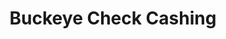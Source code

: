 ---
title: Buckeye Check Cashing
slug: buckeye-check-cashing
updated-on: '2024-05-30T13:44:31.749Z'
created-on: '2024-05-30T13:41:46.671Z'
published-on: '2024-05-30T13:54:32.469Z'
f_city-state-2:
- cms/city/carmichael-ca.md
- cms/city/westerville-oh.md
- cms/city/dublin-oh.md
- cms/city/akron-oh.md
- cms/city/chesapeake-va.md
- cms/city/cuyahoga-falls-oh.md
- cms/city/kansas-city-ks.md
- cms/city/clearwater-fl.md
- cms/city/clarksville-in.md
- cms/city/elkhart-in.md
- cms/city/newport-ky.md
- cms/city/lancaster-oh.md
- cms/city/springfield-oh.md
- cms/city/newark-oh.md
- cms/city/reynoldsburg-oh.md
- cms/city/dayton-oh.md
- cms/city/willoughby-oh.md
- cms/city/xenia-oh.md
- cms/city/marysville-oh.md
- cms/city/portsmouth-va.md
- cms/city/richmond-va.md
- cms/city/petersburg-va.md
- cms/city/palm-beach-fl.md
- cms/city/fort-lauderdale-fl.md
- cms/city/dry-ridge-ky.md
- cms/city/newport-news-va.md
- cms/city/norfolk-va.md
- cms/city/hampton-va.md
f_locations:
- cms/payday-loan/buckeye-check-cashing-5489.md
- cms/payday-loan/buckeye-check-cashing-5490.md
- cms/payday-loan/buckeye-check-cashing-5491.md
- cms/payday-loan/buckeye-check-cashing-5492.md
- cms/payday-loan/buckeye-check-cashing-5493.md
- cms/payday-loan/buckeye-check-cashing-5494.md
- cms/payday-loan/buckeye-check-cashing-5495.md
- cms/payday-loan/buckeye-check-cashing-5496.md
- cms/payday-loan/buckeye-check-cashing-5497.md
- cms/payday-loan/buckeye-check-cashing-5498.md
- cms/payday-loan/buckeye-check-cashing-5499.md
- cms/payday-loan/buckeye-check-cashing-5500.md
- cms/payday-loan/buckeye-check-cashing-5501.md
- cms/payday-loan/buckeye-check-cashing-5502.md
- cms/payday-loan/buckeye-check-cashing-5503.md
- cms/payday-loan/buckeye-check-cashing-5504.md
- cms/payday-loan/buckeye-check-cashing-5505.md
- cms/payday-loan/buckeye-check-cashing-5506.md
- cms/payday-loan/buckeye-check-cashing-5507.md
- cms/payday-loan/buckeye-check-cashing-5508.md
- cms/payday-loan/buckeye-check-cashing-5509.md
- cms/payday-loan/buckeye-check-cashing-5510.md
- cms/payday-loan/buckeye-check-cashing-5511.md
- cms/payday-loan/buckeye-check-cashing-5512.md
- cms/payday-loan/buckeye-check-cashing-5513.md
- cms/payday-loan/buckeye-check-cashing-5514.md
- cms/payday-loan/buckeye-check-cashing-5515.md
- cms/payday-loan/buckeye-check-cashing-5516.md
- cms/payday-loan/buckeye-check-cashing-5517.md
- cms/payday-loan/buckeye-check-cashing-5518.md
- cms/payday-loan/buckeye-check-cashing-5519.md
- cms/payday-loan/buckeye-check-cashing-5520.md
f_states:
- cms/state/california.md
- cms/state/ohio.md
- cms/state/virginia.md
- cms/state/kansas.md
- cms/state/florida.md
- cms/state/indiana.md
- cms/state/kentucky.md
layout: '[company].html'
tags: company
---